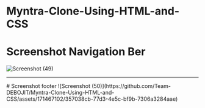 # Myntra-Clone-Using-HTML-and-CSS
# Screenshot Navigation Ber
![Screenshot (49)](https://github.com/Team-DEBOJIT/Myntra-Clone-Using-HTML-and-CSS/assets/171467102/5aa2311d-5692-4310-8bb4-0ba0e64660fe)
<hr>
# Screenshot footer
![Screenshot (50)](https://github.com/Team-DEBOJIT/Myntra-Clone-Using-HTML-and-CSS/assets/171467102/357038cb-77d3-4e5c-bf9b-7306a3284aae)
